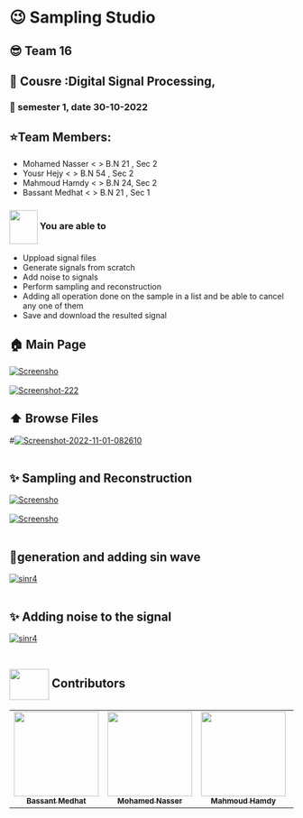 # :wink:  Sampling Studio 
## :sunglasses: Team 16 
## :newspaper: Cousre :Digital Signal Processing,
### :date: semester 1, date 30-10-2022 
## :star:Team Members:
- Mohamed Nasser  <      > B.N 21 , Sec 2
- Yousr Hejy      <      > B.N 54 , Sec 2
- Mahmoud Hamdy   <      > B.N 24, Sec 2
- Bassant Medhat  <      > B.N 21 , Sec 1
### <img align= "center" width=50px height=60px src="https://media2.giphy.com/media/8pEnqbR2gapFekW4KK/giphy.gif?cid=ecf05e47ire2dp6wrcli5orn0gddraxve7sug4v3753pquxa&rid=giphy.gif&ct=s">  You are able to 

- Uppload signal files
- Generate signals from scratch
- Add noise to signals 
- Perform sampling and reconstruction 
- Adding all operation done on the sample in a list and be able to cancel any one of them
- Save and download the resulted signal

## :house: Main Page
<a href="https://ibb.co/hYRhTMv"><img src="https://i.ibb.co/2Z7mp6B/Screensho.png" alt="Screensho" border="0" /></a>
<br></br>
<a href="https://ibb.co/NWgLDvt"><img src="https://i.ibb.co/5sX5p0G/Screenshot-222.png" alt="Screenshot-222" border="0" /></a>
## :arrow_up:  Browse Files
#<a href="https://imgbb.com/7JWBDNy"><img src="https://i.ibb.co/6RPGSJs/Screenshot-2022-11-01-082610.png" alt="Screenshot-2022-11-01-082610" border="0" /></a>
<br></br>
## ✨  Sampling and Reconstruction 
<a href="https://ibb.co/hYRhTMv"><img src="https://i.ibb.co/qpLQ4YK/Screenshot-2022-11-01-082832.png" alt="Screensho" border="0" /></a>
<br></br>
<a href="https://ibb.co/hYRhTMv"><img src="https://i.ibb.co/6XRVqZ5/Screensho.png" alt="Screensho" border="0" /></a>
<br></br>
## :open_file_folder:generation and adding sin wave
<a href="https://ibb.co/cYNSbsY"><img src="https://i.ibb.co/mSF6qhX/Screenshot-2022-11-01-083020.png" alt="sinr4" border="0"></a>
<br></br>

## ✨ Adding noise to the signal
<a href="https://ibb.co/cYNSbsY"><img src="https://i.ibb.co/J3zwxS3/Screenshot-2022-11-01-083112.png" alt="sinr4" border="0"></a>
<br></br>

## <img  align="center" width= 70px height =55px src="https://media0.giphy.com/media/Xy702eMOiGGPzk4Zkd/giphy.gif?cid=ecf05e475vmf48k83bvzye3w2m2xl03iyem3tkuw2krpkb7k&rid=giphy.gif&ct=s"> Contributors <a id ="Contributors"></a>

<table align="center" >
  <tr>
        <td align="center"><a href="https://github.com/bassantmedhat"><img src="https://avatars.githubusercontent.com/u/85830264?v=4" width="150px;" alt=""/><br /><sub><b>Bassant Medhat</b></sub></a><br /></td>
     <td align="center"><a href="https://github.com/mohamed33333"><img src="https://avatars.githubusercontent.com/u/66921605?v=4" width="150px;" alt=""/><br /><sub><b>Mohamed Nasser</b></sub></a><br /></td>
    <td align="center"><a href="https://github.com/MahmoudHamddy" ><img src="https://avatars.githubusercontent.com/u/67794892?v=4" width="150px;" alt=""/><br /><sub><b>Mahmoud Hamdy</b></sub></a><br />
    </td>
    <td align="center"><a href="https://github.com/YousrHejy"><img src="https://avatars.githubusercontent.com/u/93473042?v=4" width="150px;" alt=""/><br /><sub><b>YousrHejy</b></sub></a><br />
     </td>
  </tr>
</table>
